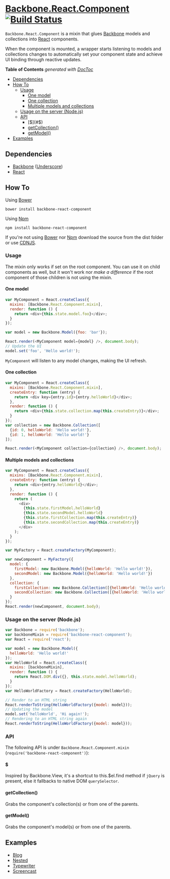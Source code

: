 # [Backbone.React.Component](http://magalhas.github.io/backbone-react-component/) [![Build Status](https://travis-ci.org/magalhas/backbone-react-component.png)](https://travis-ci.org/magalhas/backbone-react-component)

`Backbone.React.Component` is a mixin that glues [Backbone](http://backbonejs.org/) models and collections into [React](http://facebook.github.io/react/) components.

When the component is mounted, a wrapper starts listening to models and collections changes to automatically set your component state and achieve UI binding through reactive updates.

<!-- START doctoc generated TOC please keep comment here to allow auto update -->
<!-- DON'T EDIT THIS SECTION, INSTEAD RE-RUN doctoc TO UPDATE -->
**Table of Contents**  *generated with [DocToc](http://doctoc.herokuapp.com/)*

- [Dependencies](#dependencies)
- [How To](#how-to)
  - [Usage](#usage)
    - [One model](#one-model)
    - [One collection](#one-collection)
    - [Multiple models and collections](#multiple-models-and-collections)
  - [Usage on the server (Node.js)](#usage-on-the-server-nodejs)
  - [API](#api)
    - [$](#$)
    - [getCollection()](#getcollection)
    - [getModel()](#getmodel)
- [Examples](#examples)

<!-- END doctoc generated TOC please keep comment here to allow auto update -->

## Dependencies
* [Backbone](http://backbonejs.org/) ([Underscore](http://underscorejs.org/))
* [React](http://facebook.github.io/react/)

## How To
Using [Bower](http://bower.io/)
```
bower install backbone-react-component
```

Using [Npm](https://npmjs.org/)
```
npm install backbone-react-component
```
If you're not using [Bower](http://bower.io/) nor [Npm](https://npmjs.org/) download the source from the dist folder or use [CDNJS](http://cdnjs.com/).


### Usage

The mixin only works if set on the root component. You can use it on child components as well, but it won't work nor _make a difference_ if the root component of those children is not using the mixin.

#### One model
```js
var MyComponent = React.createClass({
  mixins: [Backbone.React.Component.mixin],
  render: function () {
    return <div>{this.state.model.foo}</div>;
  }
});

var model = new Backbone.Model({foo: 'bar'});

React.render(<MyComponent model={model} />, document.body);
// Update the UI
model.set('foo', 'Hello world!');
```
`MyComponent` will listen to any model changes, making the UI refresh.

#### One collection
```js
var MyComponent = React.createClass({
  mixins: [Backbone.React.Component.mixin],
  createEntry: function (entry) {
    return <div key={entry.id}>{entry.helloWorld}</div>;
  },
  render: function () {
    return <div>{this.state.collection.map(this.createEntry)}</div>;
  }
});
var collection = new Backbone.Collection([
  {id: 0, helloWorld: 'Hello world!'},
  {id: 1, helloWorld: 'Hello world!'}
]);

React.render(<MyComponent collection={collection} />, document.body);
```

#### Multiple models and collections
```js
var MyComponent = React.createClass({
  mixins: [Backbone.React.Component.mixin],
  createEntry: function (entry) {
    return <div>{entry.helloWorld}</div>;
  },
  render: function () {
    return (
      <div>
        {this.state.firstModel.helloWorld}
        {this.state.secondModel.helloWorld}
        {this.state.firstCollection.map(this.createEntry)}
        {this.state.secondCollection.map(this.createEntry)}
      </div>
    );
  }
});

var MyFactory = React.createFactory(MyComponent);

var newComponent = MyFactory({
  model: {
    firstModel: new Backbone.Model({helloWorld: 'Hello world!'}),
    secondModel: new Backbone.Model({helloWorld: 'Hello world!'})
  },
  collection: {
    firstCollection: new Backbone.Collection([{helloWorld: 'Hello world!'}]),
    secondCollection: new Backbone.Collection([{helloWorld: 'Hello world!'}])
  }
});
React.render(newComponent, document.body);
```

### Usage on the server (Node.js)
```js
var Backbone = require('backbone');
var backboneMixin = require('backbone-react-component');
var React = require('react');

var model = new Backbone.Model({
  helloWorld: 'Hello world!'
});
var HelloWorld = React.createClass({
  mixins: [backboneMixin],
  render: function () {
    return React.DOM.div({}, this.state.model.helloWorld);
  }
});
var HelloWorldFactory = React.createFactory(HelloWorld);

// Render to an HTML string
React.renderToString(HelloWorldFactory({model: model}));
// Updating the model
model.set('helloWorld', 'Hi again!');
// Rendering to an HTML string again
React.renderToString(HelloWorldFactory({model: model}));
```

### API
The following API is under `Backbone.React.Component.mixin` (`require('backbone-react-component')`):

#### $
Inspired by Backbone.View, it's a shortcut to this.$el.find method if `jQuery`
is present, else it fallbacks to native DOM `querySelector`.

#### getCollection()
Grabs the component's collection(s) or from one of the parents.

#### getModel()
Grabs the component's model(s) or from one of the parents.

## Examples
* [Blog](https://github.com/magalhas/backbone-react-component/tree/master/examples/blog)
* [Nested](https://github.com/magalhas/backbone-react-component/tree/master/examples/nested)
* [Typewriter](https://rawgithub.com/magalhas/backbone-react-component/master/examples/typewriter/index.html)
* [Screencast](https://www.youtube.com/watch?v=iul1fWHVU6A)

